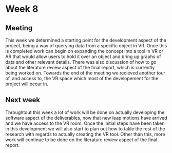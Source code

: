 # Week 8
## Meeting
This week we determined a starting point for the development aspect of the project, being a way of querying data from a specific object in VR. Once this is completed work can begin on expanding the concept into a tool in VR or AR that would allow users to hold it over an object and bring up graphs of data and other relevant details. There was also discussion of how to go about the literature review aspect of the final report, which is currently being worked on. Towards the end of the meeting we recieved another tour of, and access to, the VR space which most of the developement for the project will occur in.

## Next week
Throughtout this week a lot of work will be done on actually developing the software aspect of the deliverables, now that new leap motions have arrived and we have access to the VR room. Once the initial steps have been taken in this development we will also start to plan out how to takle the rest of the research with regards to actually creating the VR tool. Other than this, more work will continue to be done on the literature review aspect of the final report.
